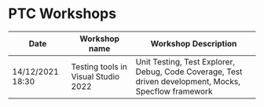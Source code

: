# PTC Workshops

Date | Workshop name | Workshop Description
--- | --- | ---
14/12/2021 18:30 | Testing tools in Visual Studio 2022 | Unit Testing, Test Explorer, Debug, Code Coverage, Test driven development, Mocks, Specflow framework
